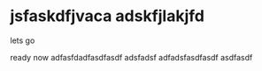 jsfaskdfjvaca
adskfjlakjfd
=====
lets go

ready now
adfasfdadfasdfasdf
adsfadsf
adfadsfasdfasdf
asdfasdf

